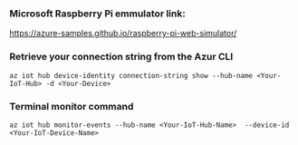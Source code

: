### Microsoft Raspberry Pi emmulator link:

https://azure-samples.github.io/raspberry-pi-web-simulator/


### Retrieve your connection string from the Azur CLI
```
az iot hub device-identity connection-string show --hub-name <Your-IoT-Hub> -d <Your-Device>
```

### Terminal monitor command
```
az iot hub monitor-events --hub-name <Your-IoT-Hub-Name>  --device-id <Your-IoT-Device-Name>
```


